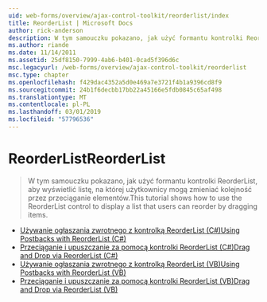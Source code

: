 ```yaml
---
uid: web-forms/overview/ajax-control-toolkit/reorderlist/index
title: ReorderList | Microsoft Docs
author: rick-anderson
description: W tym samouczku pokazano, jak użyć formantu kontrolki ReorderList, aby wyświetlić listę, na której użytkownicy mogą zmieniać kolejność przez przeciąganie elementów.
ms.author: riande
ms.date: 11/14/2011
ms.assetid: 25df8150-7999-4ab6-b401-0cad5f396d6c
msc.legacyurl: /web-forms/overview/ajax-control-toolkit/reorderlist
msc.type: chapter
ms.openlocfilehash: f429dac4352a5d0e469a7e3721f4b1a9396cd8f9
ms.sourcegitcommit: 24b1f6decbb17bb22a45166e5fdb0845c65af498
ms.translationtype: MT
ms.contentlocale: pl-PL
ms.lasthandoff: 03/01/2019
ms.locfileid: "57796536"
---
```

<a name="reorderlist"></a><span data-ttu-id="a6eb0-103">ReorderList</span><span class="sxs-lookup"><span data-stu-id="a6eb0-103">ReorderList</span></span>
====================
> <span data-ttu-id="a6eb0-104">W tym samouczku pokazano, jak użyć formantu kontrolki ReorderList, aby wyświetlić listę, na której użytkownicy mogą zmieniać kolejność przez przeciąganie elementów.</span><span class="sxs-lookup"><span data-stu-id="a6eb0-104">This tutorial shows how to use the ReorderList control to display a list that users can reorder by dragging items.</span></span>


- [<span data-ttu-id="a6eb0-105">Używanie ogłaszania zwrotnego z kontrolką ReorderList (C#)</span><span class="sxs-lookup"><span data-stu-id="a6eb0-105">Using Postbacks with ReorderList (C#)</span></span>](using-postbacks-with-reorderlist-cs.md)
- [<span data-ttu-id="a6eb0-106">Przeciąganie i upuszczanie za pomocą kontrolki ReorderList (C#)</span><span class="sxs-lookup"><span data-stu-id="a6eb0-106">Drag and Drop via ReorderList (C#)</span></span>](drag-and-drop-via-reorderlist-cs.md)
- [<span data-ttu-id="a6eb0-107">Używanie ogłaszania zwrotnego z kontrolką ReorderList (VB)</span><span class="sxs-lookup"><span data-stu-id="a6eb0-107">Using Postbacks with ReorderList (VB)</span></span>](using-postbacks-with-reorderlist-vb.md)
- [<span data-ttu-id="a6eb0-108">Przeciąganie i upuszczanie za pomocą kontrolki ReorderList (VB)</span><span class="sxs-lookup"><span data-stu-id="a6eb0-108">Drag and Drop via ReorderList (VB)</span></span>](drag-and-drop-via-reorderlist-vb.md)
